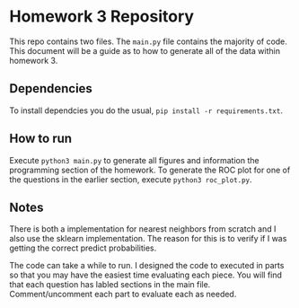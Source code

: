 # Homework 3 Repository
This repo contains two files. The `main.py` file contains the majority of code.
This document will be a guide as to how to generate all of the data within homework 3.

## Dependencies

To install dependcies you do the usual, `pip install -r requirements.txt`.

## How to run

Execute `python3 main.py` to generate all figures and information the programming section of the homework.
To generate the ROC plot for one of the questions in the earlier section, execute `python3 roc_plot.py`.

## Notes
 
There is both a implementation for nearest neighbors from scratch and I also use the sklearn implementation.
The reason for this is to verify if I was getting the correct predict probabilities.

The code can take a while to run.
I designed the code to executed in parts so that you may have the easiest time evaluating each piece.
You will find that each question has labled sections in the main file.
Comment/uncomment each part to evaluate each as needed.
